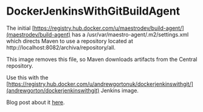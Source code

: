 # DockerJenkinsWithGitBuildAgent

The initial [https://registry.hub.docker.com/u/maestrodev/build-agent/](maestrodev/build-agent) has a /usr/var/maestro-agent/.m2/settings.xml which directs Maven to use a repository located at http://localhost:8082/archiva/repository/all.

This image removes this file, so Maven downloads artifacts from the Central repository.

Use this with the [https://registry.hub.docker.com/u/andrewgortonuk/dockerjenkinswithgit/](andrewgorton/dockerjenkinswithgit) Jenkins image.

Blog post about it [here](http://www.andrewgorton.uk/blog/maven-inside-dockerd-build-agents/).

